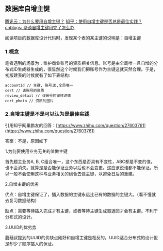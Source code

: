 ## 数据库自增主键

[腾讯云：为什么要用自增主键？](https://cloud.tencent.com/developer/article/1462758)
[知乎：使用自增主键是否总是最佳实践？](https://www.zhihu.com/question/27603761)
[cnblogs: 杂谈自增主键用完了怎么办](https://www.cnblogs.com/rjzheng/p/10669043.html)


阅读项目的数据库设计代码时，发现某个表的某主键的说明是：自增主键



### 1.概念

笔者遇到的场景为：维护商业账号的资质相关信息。账号是由全局唯一且自增的分布式ID生成器生成的，很显然这个时候我们把账号作为主键这就天然合理。于是，初版建表的时候就有了如下表结构:

```
accountId // 主键, 账号ID,全局唯一
cert // 该账号的资质
review_detail // 该账号的审核详情
cert_photo // 资质的图片
```

### 2.自增主键是不是可以认为是最佳实践

引用知乎网巢鹏友的回答：[https://www.zhihu.com/question/27603761](https://www.zhihu.com/question/27603761)

答案：不是，原因如下

1.为何要使用业务无关的值做主键

首先题主业务A, B, C组合唯一，这个东西是否具有不变性，ABC都是不变的值，也不会消失。就算是是否能保证业务以后也不会变更，这应该说谁都不能保证。所以一般不会使用这种与业务相关的组合去做主键，以避免日后的重建。

2.自增主键的优劣

优点：自增主键保证了，插入数据的主键永远比已有的数据的主键大。（看不懂就去复习数据结构）

缺点：需要等待插入完成才有主键，或者等待主键生成器返回才会有主键。不利于分布式的设计。

3.UUID的优劣势

 蘑菇叔提到的UUID的优缺点刚好和自增主键是相反的。UUID适合分布式的设计但是却少了顺序插入的保证。